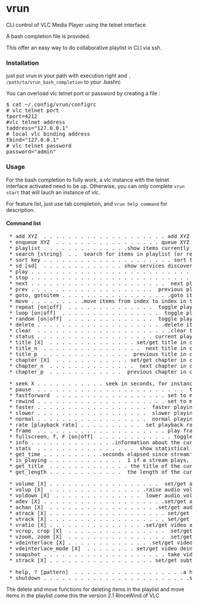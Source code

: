 vrun
====

CLI control of VLC Media Player using the telnet interface.

A bash completion file is provided.

This offer an easy way to do collaborative playlist in CLI via ssh.


### Installation

just put vrun in your path with execution right and ```. /path/to/vrun_bash_completion``` to your .bashrc

You can overload vlc telnet port or password by creating a file :
<pre>
$ cat ~/.config/vrun/configrc
# vlc telnet port
tport=4212
#vlc telnet address
taddress="127.0.0.1"
# local vlc binding address
tbind="127.0.0.1"
# vlc telnet password
password="admin"
</pre>


### Usage

For the bash completion to fully work, a vlc instance with the telnet interface activated need to be up.
Otherwise, you can only complete ```vrun start``` that will lauch an instance of vlc.

For feature list, just use tab completion, and ```vrun help command``` for description.

#### Command list
<pre>
 * add XYZ  . . . . . . . . . . . . . . . . . . . . add XYZ to playlist
 * enqueue XYZ  . . . . . . . . . . . . . . . . . queue XYZ to playlist
 * playlist . . . . . . . . . . . . . .show items currently in playlist
 * search [string]  . .  search for items in playlist (or reset search)
 * sort key . . . . . . . . . . . . . . . . . . . . . sort the playlist
 * sd [sd]  . . . . . . . . . . . . . show services discovery or toggle
 * play . . . . . . . . . . . . . . . . . . . . . . . . . . play stream
 * stop . . . . . . . . . . . . . . . . . . . . . . . . . . stop stream
 * next . . . . . . . . . . . . . . . . . . . . . .  next playlist item
 * prev . . . . . . . . . . . . . . . . . . . .  previous playlist item
 * goto, gotoitem . . . . . . . . . . . . . . . . . .goto item at index
 * move . . . . . . . . .move items from index to index in the playlist
 * repeat [on|off]  . . . . . . . . . . . . . .  toggle playlist repeat
 * loop [on|off]  . . . . . . . . . . . . . . . .  toggle playlist loop
 * random [on|off]  . . . . . . . . . . . . . .  toggle playlist random
 * delete . . . . . . . . . . . . . . . . . . . . .delete item at index
 * clear  . . . . . . . . . . . . . . . . . . . . . .clear the playlist
 * status . . . . . . . . . . . . . . . . . . . current playlist status
 * title [X]  . . . . . . . . . . . . . . set/get title in current item
 * title_n  . . . . . . . . . . . . . . . .  next title in current item
 * title_p  . . . . . . . . . . . . . .  previous title in current item
 * chapter [X]  . . . . . . . . . . . . set/get chapter in current item
 * chapter_n  . . . . . . . . . . . . . .  next chapter in current item
 * chapter_p  . . . . . . . . . . . .  previous chapter in current item

 * seek X . . . . . . . . . . . seek in seconds, for instance `seek 12'
 * pause  . . . . . . . . . . . . . . . . . . . . . . . .  toggle pause
 * fastforward  . . . . . . . . . . . . . . . . . . set to maximum rate
 * rewind . . . . . . . . . . . . . . . . . . . . . set to minimum rate
 * faster . . . . . . . . . . . . . . . . . .  faster playing of stream
 * slower . . . . . . . . . . . . . . . . . .  slower playing of stream
 * normal . . . . . . . . . . . . . . . . . .  normal playing of stream
 * rate [playback rate] . . . . . . . . . .  set playback rate to value
 * frame  . . . . . . . . . . . . . . . . . . . . . play frame by frame
 * fullscreen, f, F [on|off]  . . . . . . . . . . . . toggle fullscreen
 * info . . . . . . . . . . . . . .information about the current stream
 * stats  . . . . . . . . . . . . . . . .  show statistical information
 * get_time . . . . . . . . . .seconds elapsed since stream's beginning
 * is_playing . . . . . . . . . . . .  1 if a stream plays, 0 otherwise
 * get_title  . . . . . . . . . . . . . the title of the current stream
 * get_length . . . . . . . . . . . .  the length of the current stream

 * volume [X] . . . . . . . . . . . . . . . . . .  set/get audio volume
 * volup [X]  . . . . . . . . . . . . . . . .raise audio volume X steps
 * voldown [X]  . . . . . . . . . . . . . .  lower audio volume X steps
 * adev [X] . . . . . . . . . . . . . . . . . . . .set/get audio device
 * achan [X]  . . . . . . . . . . . . . . . . . .set/get audio channels
 * atrack [X] . . . . . . . . . . . . . . . . . . . set/get audio track
 * vtrack [X] . . . . . . . . . . . . . . . . . . . set/get video track
 * vratio [X] . . . . . . . . . . . . . . . .set/get video aspect ratio
 * vcrop, crop [X]  . . . . . . . . . . . . . . . .  set/get video crop
 * vzoom, zoom [X]  . . . . . . . . . . . . . . . .  set/get video zoom
 * vdeinterlace [X] . . . . . . . . . . . . . .set/get video deintelace
 * vdeinterlace_mode [X]  . . . . . . . . set/get video deintelace mode
 * snapshot . . . . . . . . . . . . . . . . . . . . take video snapshot
 * strack [X] . . . . . . . . . . . . . . . . . set/get subtitles track

 * help, ? [pattern]  . . . . . . . . . . . . . . . . . .a help message
 * shutdown . . . . . . . . . . . . . . . . . . . . . . . .shutdown VLC
</pre>
The delete and move functions for deleting items in the playlist and move items in the playlist come this the version 2.1 RinceWind of VLC
